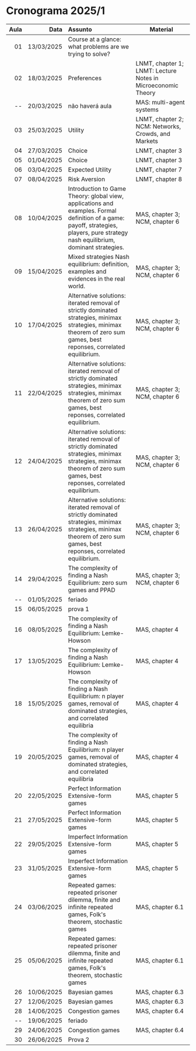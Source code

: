 # Cronograma 2025/1

| Aula |       Data | Assunto                                                                                                                                                                             | Material                                                     |
| ---: | ---------: | :---------------------------------------------------------------------------------------------------------------------------------------------------------------------------------- | ------------------------------------------------------------ |
|   01 | 13/03/2025 | Course at a glance: what problems are we trying to solve?                                                                                                                           |                                                              |
|   02 | 18/03/2025 | Preferences                                                                                                                                                                         | LNMT, chapter 1; LNMT: Lecture Notes in Microeconomic Theory |
|   -- | 20/03/2025 | não haverá aula                                                                                                                                                                     | MAS: multi-agent systems                                     |
|   03 | 25/03/2025 | Utility                                                                                                                                                                             | LNMT, chapter 2; NCM: Networks, Crowds, and Markets          |
|   04 | 27/03/2025 | Choice                                                                                                                                                                              | LNMT, chapter 3                                              |
|   05 | 01/04/2025 | Choice                                                                                                                                                                              | LNMT, chapter 3                                              |
|   06 | 03/04/2025 | Expected Utility                                                                                                                                                                    | LNMT, chapter 7                                              |
|   07 | 08/04/2025 | Risk Aversion                                                                                                                                                                       | LNMT, chapter 8                                              |
|   08 | 10/04/2025 | Introduction to Game Theory: global view, applications and examples. Formal definition of a game: payoff, strategies, players, pure strategy nash equilibrium, dominant strategies. | MAS, chapter 3; NCM, chapter 6                               |
|   09 | 15/04/2025 | Mixed strategies Nash equilibrium: definition, examples and evidences in the real world.                                                                                            | MAS, chapter 3; NCM, chapter 6                               |
|   10 | 17/04/2025 | Alternative solutions: iterated removal of strictly dominated strategies, minimax strategies, minimax theorem of zero sum games, best reponses, correlated equilibrium.             | MAS, chapter 3; NCM, chapter 6                               |
|   11 | 22/04/2025 | Alternative solutions: iterated removal of strictly dominated strategies, minimax strategies, minimax theorem of zero sum games, best reponses, correlated equilibrium.             | MAS, chapter 3; NCM, chapter 6                               |
|   12 | 24/04/2025 | Alternative solutions: iterated removal of strictly dominated strategies, minimax strategies, minimax theorem of zero sum games, best reponses, correlated equilibrium.             | MAS, chapter 3; NCM, chapter 6                               |
|   13 | 26/04/2025 | Alternative solutions: iterated removal of strictly dominated strategies, minimax strategies, minimax theorem of zero sum games, best reponses, correlated equilibrium.             | MAS, chapter 3; NCM, chapter 6                               |
|   14 | 29/04/2025 | The complexity of finding a Nash Equilibrium: zero sum games and PPAD                                                                                                               | MAS, chapter 3; NCM, chapter 6                               |
|   -- | 01/05/2025 | feriado                                                                                                                                                                             |                                                              |
|   15 | 06/05/2025 | prova 1                                                                                                                                                                             |                                                              |
|   16 | 08/05/2025 | The complexity of finding a Nash Equilibrium: Lemke-Howson                                                                                                                          | MAS, chapter 4                                               |
|   17 | 13/05/2025 | The complexity of finding a Nash Equilibrium: Lemke-Howson                                                                                                                          | MAS, chapter 4                                               |
|   18 | 15/05/2025 | The complexity of finding a Nash Equilibrium: n player games, removal of dominated strategies, and correlated equilibria                                                            | MAS, chapter 4                                               |
|   19 | 20/05/2025 | The complexity of finding a Nash Equilibrium: n player games, removal of dominated strategies, and correlated equilibria                                                            | MAS, chapter 4                                               |
|   20 | 22/05/2025 | Perfect Information Extensive-form games                                                                                                                                            | MAS, chapter 5                                               |
|   21 | 27/05/2025 | Perfect Information Extensive-form games                                                                                                                                            | MAS, chapter 5                                               |
|   22 | 29/05/2025 | Imperfect Information Extensive-form games                                                                                                                                          | MAS, chapter 5                                               |
|   23 | 31/05/2025 | Imperfect Information Extensive-form games                                                                                                                                          | MAS, chapter 5                                               |
|   24 | 03/06/2025 | Repeated games: repeated prisoner dilemma, finite and infinite repeated games, Folk's theorem, stochastic games                                                                     | MAS, chapter 6.1                                             |
|   25 | 05/06/2025 | Repeated games: repeated prisoner dilemma, finite and infinite repeated games, Folk's theorem, stochastic games                                                                     | MAS, chapter 6.1                                             |
|   26 | 10/06/2025 | Bayesian games                                                                                                                                                                      | MAS, chapter 6.3                                             |
|   27 | 12/06/2025 | Bayesian games                                                                                                                                                                      | MAS, chapter 6.3                                             |
|   28 | 14/06/2025 | Congestion games                                                                                                                                                                    | MAS, chapter 6.4                                             |
|   -- | 19/06/2025 | feriado                                                                                                                                                                             |                                                              |
|   29 | 24/06/2025 | Congestion games                                                                                                                                                                    | MAS, chapter 6.4                                             |
|   30 | 26/06/2025 | Prova 2                                                                                                                                                                             |                                                              |
